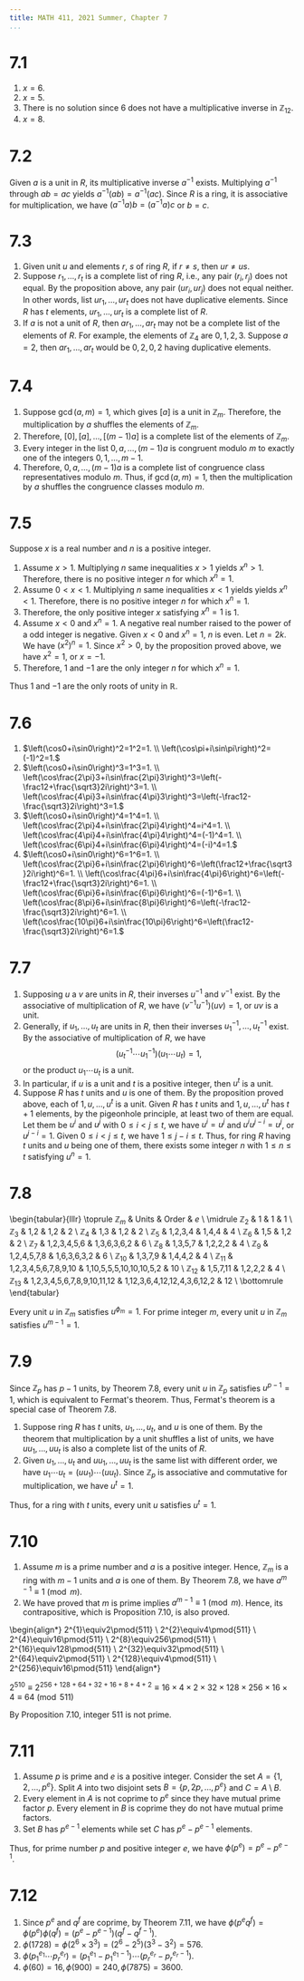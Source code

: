```yaml
---
title: MATH 411, 2021 Summer, Chapter 7
...
```


# 7.1

1. $x=6$.
1. $x=5$.
1. There is no solution since 6 does not have a multiplicative inverse in $\mathbb Z_{12}$.
1. $x=8$.

# 7.2

Given $a$ is a unit in $R$, its multiplicative inverse $a^{-1}$ exists. Multiplying $a^{-1}$ through $ab=ac$ yields $a^{-1}(ab)=a^{-1}(ac)$. Since $R$ is a ring, it is associative for multiplication, we have $(a^{-1}a)b=(a^{-1}a)c$ or $b=c$.

# 7.3

1. Given unit $u$ and elements $r$, $s$ of ring $R$, if $r\ne s$, then $ur\ne us$.
1. Suppose $r_1,\dots,r_t$ is a complete list of ring $R$, i.e., any pair $(r_i,r_j)$ does not equal. By the proposition above, any pair $(ur_i,ur_j)$ does not equal neither. In other words, list $ur_1,\dots,ur_t$ does not have duplicative elements. Since $R$ has $t$ elements, $ur_1,\dots,ur_t$ is a complete list of $R$.
1. If $a$ is not a unit of $R$, then $ar_1,\dots,ar_t$ may not be a complete list of the elements of $R$. For example, the elements of $\mathbb Z_4$ are $0,1,2,3$. Suppose $a=2$, then $ar_1,\dots,ar_t$ would be $0,2,0,2$ having duplicative elements.

# 7.4

1. Suppose $\gcd(a,m)=1$, which gives $[a]$ is a unit in $\mathbb Z_m$. Therefore, the multiplication by $a$ shuffles the elements of $\mathbb Z_m$.
1. Therefore, $[0],[a],\dots,[(m-1)a]$ is a complete list of the elements of $\mathbb Z_m$.
1. Every integer in the list $0,a,\dots,(m-1)a$ is congruent modulo $m$ to exactly one of the integers $0,1,\dots,m-1$.
1. Therefore, $0,a,\dots,(m-1)a$ is a complete list of congruence class representatives modulo $m$. Thus, if $\gcd(a,m)=1$, then the multiplication by $a$ shuffles the congruence classes modulo $m$.

# 7.5

Suppose $x$ is a real number and $n$ is a positive integer.

1. Assume $x>1$. Multiplying $n$ same inequalities $x>1$ yields $x^n>1$. Therefore, there is no positive integer $n$ for which $x^n=1$.
1. Assume $0<x<1$. Multiplying $n$ same inequalities $x<1$ yields yields $x^n<1$. Therefore, there is no positive integer $n$ for which $x^n=1$.
1. Therefore, the only positive integer $x$ satisfying $x^n=1$ is 1.
1. Assume $x<0$ and $x^n=1$. A negative real number raised to the power of a odd integer is negative. Given $x<0$ and $x^n=1$, $n$ is even. Let $n=2k$. We have $(x^2)^n=1$. Since $x^2>0$, by the proposition proved above, we have $x^2=1$, or $x=-1$.
1. Therefore, 1 and $-1$ are the only integer $n$ for which $x^n=1$.

Thus 1 and $-1$ are the only roots of unity in $\mathbb R$.

# 7.6

1. $\left(\cos0+i\sin0\right)^2=1^2=1. \\
    \left(\cos\pi+i\sin\pi\right)^2=(-1)^2=1.$
1. $\left(\cos0+i\sin0\right)^3=1^3=1. \\
    \left(\cos\frac{2\pi}3+i\sin\frac{2\pi}3\right)^3=\left(-\frac12+\frac{\sqrt3}2i\right)^3=1. \\
    \left(\cos\frac{4\pi}3+i\sin\frac{4\pi}3\right)^3=\left(-\frac12-\frac{\sqrt3}2i\right)^3=1.$
1. $\left(\cos0+i\sin0\right)^4=1^4=1. \\
    \left(\cos\frac{2\pi}4+i\sin\frac{2\pi}4\right)^4=i^4=1. \\
    \left(\cos\frac{4\pi}4+i\sin\frac{4\pi}4\right)^4=(-1)^4=1. \\
    \left(\cos\frac{6\pi}4+i\sin\frac{6\pi}4\right)^4=(-i)^4=1.$
1. $\left(\cos0+i\sin0\right)^6=1^6=1. \\
    \left(\cos\frac{2\pi}6+i\sin\frac{2\pi}6\right)^6=\left(\frac12+\frac{\sqrt3}2i\right)^6=1. \\
    \left(\cos\frac{4\pi}6+i\sin\frac{4\pi}6\right)^6=\left(-\frac12+\frac{\sqrt3}2i\right)^6=1. \\
    \left(\cos\frac{6\pi}6+i\sin\frac{6\pi}6\right)^6=(-1)^6=1. \\
    \left(\cos\frac{8\pi}6+i\sin\frac{8\pi}6\right)^6=\left(-\frac12-\frac{\sqrt3}2i\right)^6=1. \\
    \left(\cos\frac{10\pi}6+i\sin\frac{10\pi}6\right)^6=\left(\frac12-\frac{\sqrt3}2i\right)^6=1.$

# 7.7

1. Supposing $u$ a $v$ are units in $R$, their inverses $u^{-1}$ and $v^{-1}$ exist. By the associative of multiplication of $R$, we have $(v^{-1}u^{-1})(uv)=1$, or $uv$ is a unit.
1. Generally, if $u_1,\dots,u_t$ are units in $R$, then their inverses $u_1^{-1},\dots,u_t^{-1}$ exist. By the associative of multiplication of $R$, we have $$(u_{t}^{-1}\cdots u_1^{-1})(u_1\cdots u_t)=1,$$ or the product $u_1\cdots u_t$ is a unit.
1. In particular, if $u$ is a unit and $t$ is a positive integer, then $u^t$ is a unit.
1. Suppose $R$ has $t$ units and $u$ is one of them. By the proposition proved above, each of $1,u,\dots,u^t$ is a unit. Given $R$ has $t$ units and $1,u,\dots,u^t$ has $t+1$ elements, by the pigeonhole principle, at least two of them are equal. Let them be $u^i$ and $u^j$ with $0\le i<j\le t$, we have $u^i=u^j$ and $u^iu^{j-i}=u^j$, or $u^{j-i}=1$. Given $0\le i<j\le t$, we have $1\le j-i\le t$. Thus, for ring $R$ having $t$ units and $u$ being one of them, there exists some integer $n$ with $1\le n\le t$ satisfying $u^n=1$.

# 7.8

\begin{tabular}{lllr}
\toprule
$\mathbb Z_m$    & Units                      & Order                      & $e$ \\
\midrule
$\mathbb Z_2$    & 1                          & 1                           &  1 \\
$\mathbb Z_3$    & 1,2                        & 1,2                         &  2 \\
$\mathbb Z_4$    & 1,3                        & 1,2                         &  2 \\
$\mathbb Z_5$    & 1,2,3,4                    & 1,4,4                       &  4 \\
$\mathbb Z_6$    & 1,5                        & 1,2                         &  2 \\
$\mathbb Z_7$    & 1,2,3,4,5,6                & 1,3,6,3,6,2                 &  6 \\
$\mathbb Z_8$    & 1,3,5,7                    & 1,2,2,2                     &  4 \\
$\mathbb Z_9$    & 1,2,4,5,7,8                & 1,6,3,6,3,2                 &  6 \\
$\mathbb Z_{10}$ & 1,3,7,9                    & 1,4,4,2                     &  4 \\
$\mathbb Z_{11}$ & 1,2,3,4,5,6,7,8,9,10       & 1,10,5,5,5,10,10,10,5,2     & 10 \\
$\mathbb Z_{12}$ & 1,5,7,11                   & 1,2,2,2                     &  4 \\
$\mathbb Z_{13}$ & 1,2,3,4,5,6,7,8,9,10,11,12 & 1,12,3,6,4,12,12,4,3,6,12,2 & 12 \\
\bottomrule
\end{tabular}

Every unit $u$ in $\mathbb Z_m$ satisfies $u^{\phi_m}=1$. For prime integer $m$, every unit $u$ in $\mathbb Z_m$ satisfies $u^{m-1}=1$.

# 7.9

Since $\mathbb Z_p$ has $p-1$ units, by Theorem 7.8, every unit $u$ in $\mathbb Z_p$ satisfies $u^{p-1}=1$, which is equivalent to Fermat's theorem. Thus, Fermat's theorem is a special case of Theorem 7.8.

1. Suppose ring $R$ has $t$ units, $u_1,\dots,u_t$, and $u$ is one of them. By the theorem that multiplication by a unit shuffles a list of units, we have $uu_1,\dots,uu_t$ is also a complete list of the units of $R$.
1. Given $u_1,\dots,u_t$ and $uu_1,\dots,uu_t$ is the same list with different order, we have $u_1\cdots u_t=(uu_1)\cdots(uu_t)$. Since $\mathbb Z_p$ is associative and commutative for multiplication, we have $u^t=1$.

Thus, for a ring with $t$ units, every unit $u$ satisfies $u^t=1$.

# 7.10

1. Assume $m$ is a prime number and $a$ is a positive integer. Hence, $\mathbb Z_m$ is a ring with $m-1$ units and $a$ is one of them. By Theorem 7.8, we have $a^{m-1}\equiv1\pmod m$.
1. We have proved that $m$ is prime implies $a^{m-1}\equiv1\pmod m$. Hence, its contrapositive, which is Proposition 7.10, is also proved.

\begin{align*}
2^{1}\equiv2\pmod{511} \\
2^{2}\equiv4\pmod{511} \\
2^{4}\equiv16\pmod{511} \\
2^{8}\equiv256\pmod{511} \\
2^{16}\equiv128\pmod{511} \\
2^{32}\equiv32\pmod{511} \\
2^{64}\equiv2\pmod{511} \\
2^{128}\equiv4\pmod{511} \\
2^{256}\equiv16\pmod{511}
\end{align*}

$2^{510}\equiv2^{256+128+64+32+16+8+4+2}\equiv16\times4\times2\times32\times128\times256\times16\times4\equiv64\pmod{511}$

By Proposition 7.10, integer 511 is not prime.

# 7.11

1. Assume $p$ is prime and $e$ is a positive integer. Consider the set $A=\{1,2,\dots,p^e\}$. Split $A$ into two disjoint sets $B=\{p,2p,\dots,p^e\}$ and $C=A\setminus B$.
1. Every element in $A$ is not coprime to $p^e$ since they have mutual prime factor $p$. Every element in $B$ is coprime they do not have mutual prime factors.
1. Set $B$ has $p^{e-1}$ elements while set $C$ has $p^e-p^{e-1}$ elements.

Thus, for prime number $p$ and positive integer $e$, we have $\phi(p^e)=p^e-p^{e-1}$.

# 7.12

1. Since $p^e$ and $q^f$ are coprime, by Theorem 7.11, we have $\phi(p^eq^f)=\phi(p^e)\phi(q^f)=(p^e-p^{e-1})(q^f-q^{f-1})$.
1. $\phi(1728)=\phi(2^6\times3^3)=(2^6-2^5)(3^3-3^2)=576$.
1. $\phi(p_1^{e_1}\cdots p_r^{e_r})=(p_1^{e_1}-p_1^{e_1-1})\cdots(p_r^{e_r}-p_r^{e_r-1})$.
1. $\phi(60)=16,\phi(900)=240,\phi(7875)=3600$.

